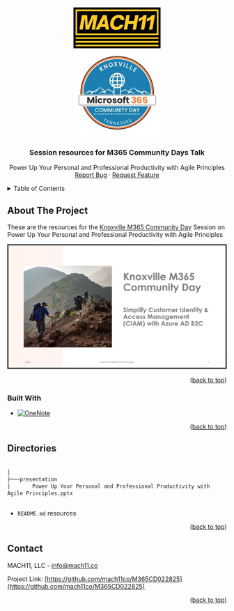 <a name="readme-top" id="readme-top"></a>

<!-- PROJECT LOGO -->
<br />
<div align="center">
  <a href="https://github.com/mach11co/M365CD022825">
    <img src="src/assets/img/logo-full.png" alt="MACH11 LLC Logo" width="200" height="auto">
  </a>
<br />
  <a href="https://www.communitydays.org/event/2025-02-27/knoxville-microsoft-365-community-day">
    <img src="src/assets/img/km365.jpg" alt="Knoxville M365 Community Day Logo">
  </a>

<h3 align="center">Session resources for M365 Community Days Talk</h3>

  <p align="center">
    Power Up Your Personal and Professional Productivity with Agile Principles
    <br />
    <a href="https://github.com/mach11co/M365CD022825/issues">Report Bug</a>
    ·
    <a href="https://github.com/mach11co/M365CD022825/issues">Request Feature</a>
  </p>
</div>

<!-- TABLE OF CONTENTS -->
<details>
  <summary>Table of Contents</summary>
  <ol>
    <li>
      <a href="#about-the-project">About The Project</a>
      <ul>
        <li><a href="#built-with">Built With</a></li>
      </ul>
    </li>
    <li><a href="#directories">Directories</a></li>
    <li><a href="#contact">Contact</a></li>
  </ol>
</details>

## About The Project

These are the resources for the [Knoxville M365 Community Day](https://www.communitydays.org/event/2025-02-27/knoxville-microsoft-365-community-day) Session on Power Up Your Personal and Professional Productivity with Agile Principles

[![Presentation Screen Shot][presentation-screenshot]](https://github.com/mach11co/M365CD022825/tree/main/presentation/)

<p align="right">(<a href="#readme-top">back to top</a>)</p>

### Built With

- [![OneNote][onenote.com]][OneNote-url]

<p align="right">(<a href="#readme-top">back to top</a>)</p>

## Directories

```

│
├───presentation
│       Power Up Your Personal and Professional Productivity with Agile Principles.pptx


```

- `README.md` resources

<p align="right">(<a href="#readme-top">back to top</a>)</p>

## Contact

MACH11, LLC - info@mach11.co

Project Link: [https://github.com/mach11co/M365CD022825](https://github.com/mach11co/M365CD022825)

<p align="right">(<a href="#readme-top">back to top</a>)</p>

<!-- MARKDOWN LINKS & IMAGES -->
<!-- https://www.markdownguide.org/basic-syntax/#reference-style-links -->

[presentation-screenshot]: /src/assets/img/presentation-screenshot.png
[OneNote.com]: https://img.shields.io/badge/Microsoft-OneNote-591e90?logo=Microsoft
[OneNote-url]: https://www.onenote.com/
